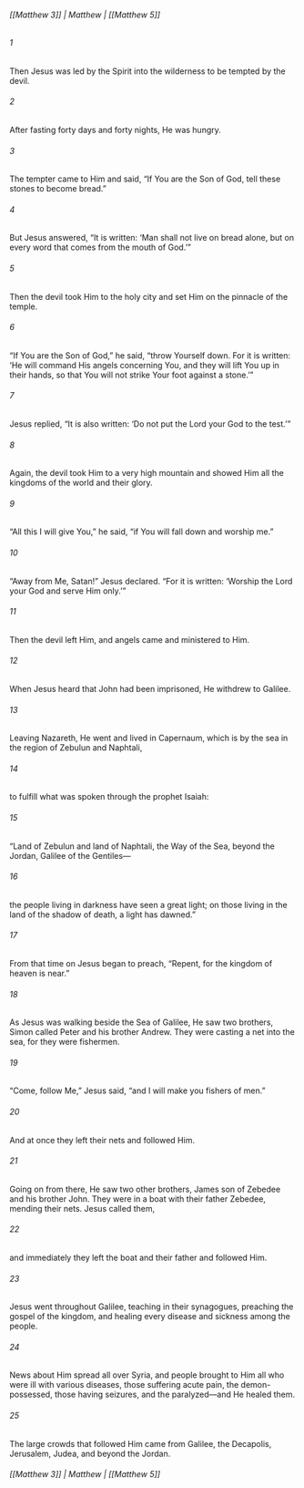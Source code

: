 ###### [[Matthew 3]] | Matthew | [[Matthew 5]]

###### 1
Then Jesus was led by the Spirit into the wilderness to be tempted by the devil.
###### 2
After fasting forty days and forty nights, He was hungry.
###### 3
The tempter came to Him and said, “If You are the Son of God, tell these stones to become bread.”
###### 4
But Jesus answered, “It is written: ‘Man shall not live on bread alone, but on every word that comes from the mouth of God.’”
###### 5
Then the devil took Him to the holy city and set Him on the pinnacle of the temple.
###### 6
“If You are the Son of God,” he said, “throw Yourself down. For it is written: ‘He will command His angels concerning You, and they will lift You up in their hands, so that You will not strike Your foot against a stone.’”
###### 7
Jesus replied, “It is also written: ‘Do not put the Lord your God to the test.’”
###### 8
Again, the devil took Him to a very high mountain and showed Him all the kingdoms of the world and their glory.
###### 9
“All this I will give You,” he said, “if You will fall down and worship me.”
###### 10
“Away from Me, Satan!” Jesus declared. “For it is written: ‘Worship the Lord your God and serve Him only.’”
###### 11
Then the devil left Him, and angels came and ministered to Him.
###### 12
When Jesus heard that John had been imprisoned, He withdrew to Galilee.
###### 13
Leaving Nazareth, He went and lived in Capernaum, which is by the sea in the region of Zebulun and Naphtali,
###### 14
to fulfill what was spoken through the prophet Isaiah:
###### 15
“Land of Zebulun and land of Naphtali, the Way of the Sea, beyond the Jordan, Galilee of the Gentiles—
###### 16
the people living in darkness have seen a great light; on those living in the land of the shadow of death, a light has dawned.”
###### 17
From that time on Jesus began to preach, “Repent, for the kingdom of heaven is near.”
###### 18
As Jesus was walking beside the Sea of Galilee, He saw two brothers, Simon called Peter and his brother Andrew. They were casting a net into the sea, for they were fishermen.
###### 19
“Come, follow Me,” Jesus said, “and I will make you fishers of men.”
###### 20
And at once they left their nets and followed Him.
###### 21
Going on from there, He saw two other brothers, James son of Zebedee and his brother John. They were in a boat with their father Zebedee, mending their nets. Jesus called them,
###### 22
and immediately they left the boat and their father and followed Him.
###### 23
Jesus went throughout Galilee, teaching in their synagogues, preaching the gospel of the kingdom, and healing every disease and sickness among the people.
###### 24
News about Him spread all over Syria, and people brought to Him all who were ill with various diseases, those suffering acute pain, the demon-possessed, those having seizures, and the paralyzed—and He healed them.
###### 25
The large crowds that followed Him came from Galilee, the Decapolis, Jerusalem, Judea, and beyond the Jordan.

###### [[Matthew 3]] | Matthew | [[Matthew 5]]
